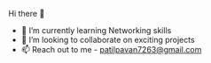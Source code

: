 Hi there 👋
* 🌱 I’m currently learning Networking skills
* 👯 I’m looking to collaborate on exciting projects
* 📫 Reach out to me - patilpavan7263@gmail.com
  
